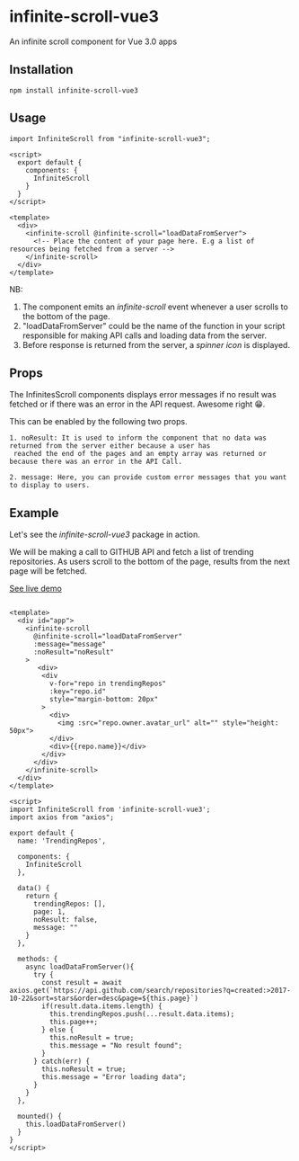 # infinite-scroll-vue3
An infinite scroll component for Vue 3.0 apps

## Installation
```
npm install infinite-scroll-vue3
```

## Usage
```
import InfiniteScroll from "infinite-scroll-vue3";

<script>
  export default {
    components: {
      InfiniteScroll
    }
  }
</script>

<template>
  <div>
    <infinite-scroll @infinite-scroll="loadDataFromServer">
      <!-- Place the content of your page here. E.g a list of resources being fetched from a server -->
    </infinite-scroll>
  </div>
</template>

```

NB: 
1. The component emits an *infinite-scroll* event whenever a user scrolls to the bottom of the page.
2. "loadDataFromServer" could be the name of the function in your script responsible for making API calls and loading data from the server.
3. Before response is returned from the server, a *spinner icon* is displayed.


## Props
The InfinitesScroll components displays error messages if no result was fetched or if there was an error in the API request. 
Awesome right 😁.

This can be enabled by the following two props.

```
1. noResult: It is used to inform the component that no data was returned from the server either because a user has
 reached the end of the pages and an empty array was returned or because there was an error in the API Call.
 
2. message: Here, you can provide custom error messages that you want to display to users.

```

## Example
Let's see the *infinite-scroll-vue3* package in action.

We will be making a call to GITHUB API and fetch a list of trending repositories. 
As users scroll to the bottom of the page, results from the next page will be fetched.

[See live demo](https://timothyokooboh.github.io/trending-github-repos/)

```

<template>
  <div id="app">
    <infinite-scroll
      @infinite-scroll="loadDataFromServer"
      :message="message"
      :noResult="noResult"
    >
       <div>
        <div
          v-for="repo in trendingRepos"
          :key="repo.id"
          style="margin-bottom: 20px"
        >
          <div>
            <img :src="repo.owner.avatar_url" alt="" style="height: 50px">
          </div>
          <div>{{repo.name}}</div>
        </div>
      </div>
    </infinite-scroll>
  </div>
</template>

<script>
import InfiniteScroll from 'infinite-scroll-vue3';
import axios from "axios";

export default {
  name: 'TrendingRepos',
  
  components: {
    InfiniteScroll
  },
  
  data() {
    return {
      trendingRepos: [],
      page: 1,
      noResult: false,
      message: ""
    }
  },
  
  methods: {
    async loadDataFromServer(){
      try {
        const result = await axios.get(`https://api.github.com/search/repositories?q=created:>2017-10-22&sort=stars&order=desc&page=${this.page}`)
        if(result.data.items.length) {
          this.trendingRepos.push(...result.data.items);
          this.page++;
        } else {
          this.noResult = true;
          this.message = "No result found";
        }
      } catch(err) {
        this.noResult = true;
        this.message = "Error loading data";
      }
    }
  },
  
  mounted() {
    this.loadDataFromServer()
  }
}
</script>


```